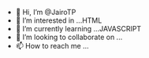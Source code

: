 - 👋 Hi, I’m @JairoTP
- 👀 I’m interested in ...HTML
- 🌱 I’m currently learning ...JAVASCRIPT
- 💞️ I’m looking to collaborate on ...
- 📫 How to reach me ...

<!---
JairoTP/JairoTP is a ✨ special ✨ repository because its `README.md` (this file) appears on your GitHub profile.
You can click the Preview link to take a look at your changes.
--->
